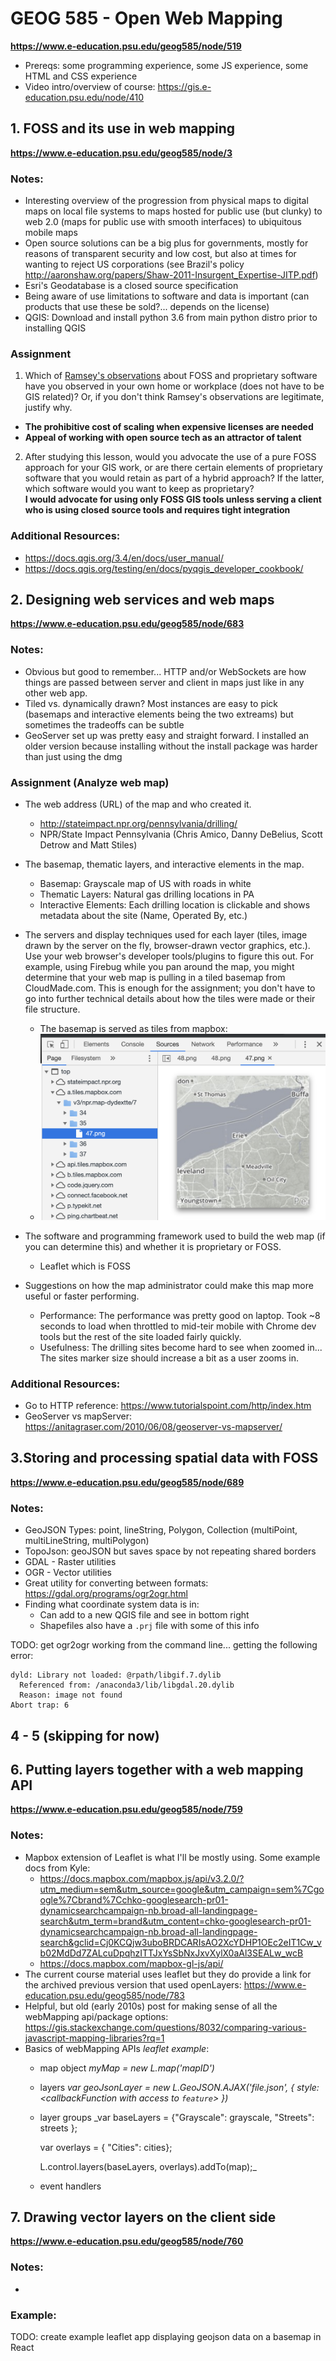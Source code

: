 # GEOG 585 - Open Web Mapping
__https://www.e-education.psu.edu/geog585/node/519__

- Prereqs: some programming experience, some JS experience, some HTML and CSS experience
- Video intro/overview of course: https://gis.e-education.psu.edu/node/410  

## 1. FOSS and its use in web mapping
__https://www.e-education.psu.edu/geog585/node/3__

### Notes:
- Interesting overview of the progression from physical maps to digital maps on local file systems to maps hosted for public use (but clunky) to web 2.0 (maps for public use with smooth interfaces) to ubiquitous mobile maps
- Open source solutions can be a big plus for governments, mostly for reasons of transparent security and low cost, but also at times for wanting to reject US corporations (see Brazil's policy http://aaronshaw.org/papers/Shaw-2011-Insurgent_Expertise-JITP.pdf)
- Esri's Geodatabase is a closed source specification
- Being aware of use limitations to software and data is important (can products that use these be sold?... depends on the license)
- QGIS: Download and install python 3.6 from main python distro prior to installing QGIS


### Assignment
1. Which of [Ramsey's observations](https://www.youtube.com/watch?v=jUgiG6eaYtI) about FOSS and proprietary software have you observed in your own home or workplace (does not have to be GIS related)? Or, if you don't think Ramsey's observations are legitimate, justify why.  
- __The prohibitive cost of scaling when expensive licenses are needed__  
- __Appeal of working with open source tech as an attractor of talent__
2. After studying this lesson, would you advocate the use of a pure FOSS approach for your GIS work, or are there certain elements of proprietary software that you would retain as part of a hybrid approach? If the latter, which software would you want to keep as proprietary?  
__I would advocate for using only FOSS GIS tools unless serving a client who is using closed source tools and requires tight integration__

### Additional Resources:  
- https://docs.qgis.org/3.4/en/docs/user_manual/
- https://docs.qgis.org/testing/en/docs/pyqgis_developer_cookbook/

## 2. Designing web services and web maps
__https://www.e-education.psu.edu/geog585/node/683__

### Notes:
- Obvious but good to remember... HTTP and/or WebSockets are how things are passed between server and client in maps just like in any other web app.
- Tiled vs. dynamically drawn? Most instances are easy to pick (basemaps and interactive elements being the two extreams) but sometimes the tradeoffs can be subtle
- GeoServer set up was pretty easy and straight forward. I installed an older version because installing without the install package was harder than just using the dmg

### Assignment (Analyze web map)
- The web address (URL) of the map and who created it.  
  - http://stateimpact.npr.org/pennsylvania/drilling/
  - NPR/State Impact Pennsylvania (Chris Amico, Danny DeBelius, Scott Detrow and Matt Stiles)

- The basemap, thematic layers, and interactive elements in the map.
  -  Basemap: Grayscale map of US with roads in white
  -  Thematic Layers: Natural gas drilling locations in PA
  -  Interactive Elements: Each drilling location is clickable and shows metadata about the site (Name, Operated By, etc.)  

- The servers and display techniques used for each layer (tiles, image drawn by the server on the fly, browser-drawn vector graphics, etc.). Use your web browser's developer tools/plugins to figure this out. For example, using Firebug while you pan around the map, you might determine that your web map is pulling in a tiled basemap from CloudMade.com. This is enough for the assignment; you don't have to go into further technical details about how the tiles were made or their file structure.
  - The basemap is served as tiles from mapbox:
  - ![alt text](./mapboxTilesScreenShot.png "Logo Title Text 1")

- The software and programming framework used to build the web map (if you can determine this) and whether it is proprietary or FOSS.
  - Leaflet which is FOSS  

- Suggestions on how the map administrator could make this map more useful or faster performing.
  - Performance: The performance was pretty good on laptop. Took ~8 seconds to load when throttled to mid-teir mobile with Chrome dev tools but the rest of the site loaded fairly quickly.
  - Usefulness: The drilling sites become hard to see when zoomed in... The sites marker size should increase a bit as a user zooms in.

### Additional Resources:  
- Go to HTTP reference: https://www.tutorialspoint.com/http/index.htm
- GeoServer vs mapServer: https://anitagraser.com/2010/06/08/geoserver-vs-mapserver/


## 3.Storing and processing spatial data with FOSS
__https://www.e-education.psu.edu/geog585/node/689__

### Notes:
- GeoJSON Types: point, lineString, Polygon, Collection (multiPoint, multiLineString, multiPolygon)
- TopoJson: geoJSON but saves space by not repeating shared borders
- GDAL - Raster utilities
- OGR - Vector utilities
- Great utility for converting between formats: https://gdal.org/programs/ogr2ogr.html
- Finding what coordinate system data is in:
  - Can add to a new QGIS file and see in bottom right
  - Shapefiles also have a `.prj` file with some of this info

TODO: get ogr2ogr working from the command line... getting the following error:
```
dyld: Library not loaded: @rpath/libgif.7.dylib
  Referenced from: /anaconda3/lib/libgdal.20.dylib
  Reason: image not found
Abort trap: 6
```

## 4 - 5 (skipping for now)

## 6. Putting layers together with a web mapping API
__https://www.e-education.psu.edu/geog585/node/759__

### Notes:
- Mapbox extension of Leaflet is what I'll be mostly using. Some example docs from Kyle:
  - https://docs.mapbox.com/mapbox.js/api/v3.2.0/?utm_medium=sem&utm_source=google&utm_campaign=sem%7Cgoogle%7Cbrand%7Cchko-googlesearch-pr01-dynamicsearchcampaign-nb.broad-all-landingpage-search&utm_term=brand&utm_content=chko-googlesearch-pr01-dynamicsearchcampaign-nb.broad-all-landingpage-search&gclid=Cj0KCQjw3uboBRDCARIsAO2XcYDHP1OEc2eIT1Cw_vb02MdDd7ZALcuDpqhzITTJxYsSbNxJxvXylX0aAl3SEALw_wcB
  - https://docs.mapbox.com/mapbox-gl-js/api/
- The current course material uses leaflet but they do provide a link for the archived previous version that used openLayers: https://www.e-education.psu.edu/geog585/node/783
- Helpful, but old (early 2010s) post for making sense of all the webMapping api/package options: https://gis.stackexchange.com/questions/8032/comparing-various-javascript-mapping-libraries?rq=1
- Basics of webMapping APIs _leaflet example_:
  - map object _myMap = new L.map('mapID')_
  - layers _var geoJsonLayer = new L.GeoJSON.AJAX('file.json', {
    style: <callbackFunction with access to `feature`>
    })_
  - layer groups _var baseLayers = {"Grayscale": grayscale, "Streets": streets };

      var overlays = {  "Cities": cities};

      L.control.layers(baseLayers, overlays).addTo(map);_
  - event handlers

## 7. Drawing vector layers on the client side
__https://www.e-education.psu.edu/geog585/node/760__

### Notes:
-

### Example:
TODO: create example leaflet app displaying geojson data on a basemap in React
